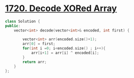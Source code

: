 # [1720. Decode XORed Array](https://leetcode.com/problems/decode-xored-array/)

```c++
class Solution {
public:
    vector<int> decode(vector<int>& encoded, int first) {
        
        vector<int> arr(encoded.size()+1);
        arr[0] = first;
        for(int i =0; i<encoded.size() ; i++){
            arr[i+1] = arr[i] ^ encoded[i];
        }
        return arr;
    }
};
```